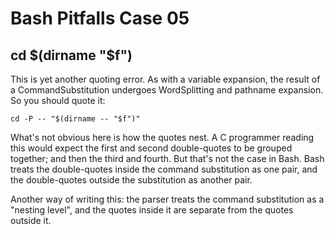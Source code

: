 # Bash Pitfalls Case 05
## cd $(dirname "$f")

This is yet another quoting error. As with a variable expansion, the result of a CommandSubstitution undergoes WordSplitting and pathname expansion. So you should quote it:

```shell
cd -P -- "$(dirname -- "$f")"
```

What's not obvious here is how the quotes nest. A C programmer reading this would expect the first and second double-quotes to be grouped together; and then the third and fourth. But that's not the case in Bash. Bash treats the double-quotes inside the command substitution as one pair, and the double-quotes outside the substitution as another pair.

Another way of writing this: the parser treats the command substitution as a "nesting level", and the quotes inside it are separate from the quotes outside it.